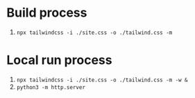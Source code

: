 # Build process

1. `npx tailwindcss -i ./site.css -o ./tailwind.css -m`

# Local run process

1. `npx tailwindcss -i ./site.css -o ./tailwind.css -m -w &`
2. `python3 -m http.server`
